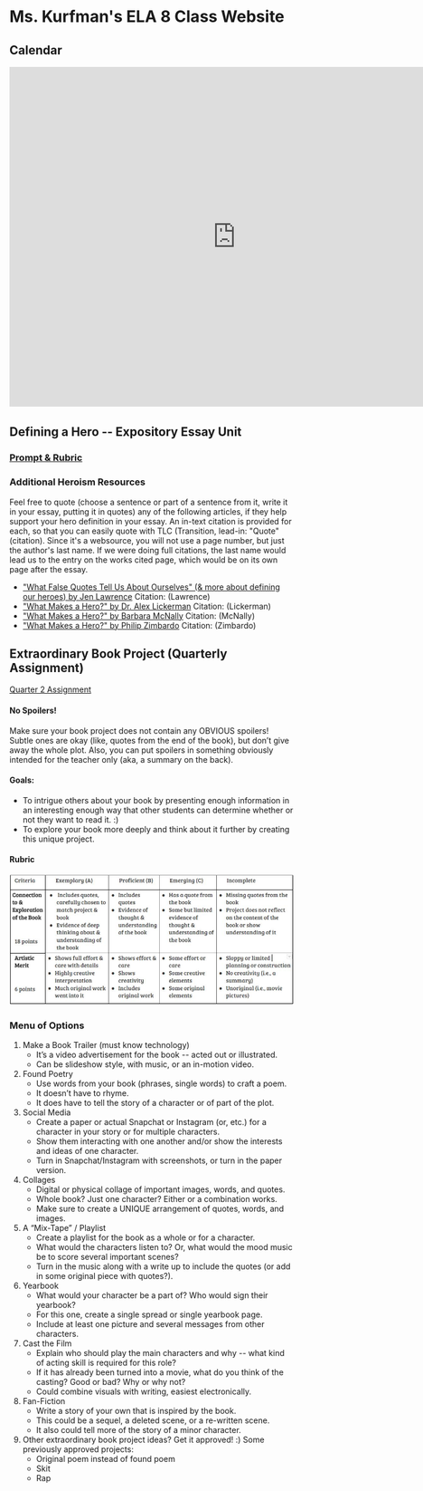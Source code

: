 # Ms. Kurfman's ELA 8 Class Website

## Calendar
<iframe src="https://calendar.google.com/calendar/embed?src=lebanon.k12.or.us_k42tm3jcrr9qbc1guettap9ccg%40group.calendar.google.com&ctz=America/Los_Angeles" style="border: 0" width="800" height="600" frameborder="0" scrolling="no"></iframe>

## Defining a Hero -- Expository Essay Unit
### [Prompt & Rubric](HeroDefinitionEssayAssignment.pdf)

### Additional Heroism Resources
Feel free to quote (choose a sentence or part of a sentence from it, write it in your essay, putting it in quotes) any of the following articles, if they help support your hero definition in your essay. An in-text citation is provided for each, so that you can easily quote with TLC (Transition, lead-in: "Quote" (citation). Since it's a websource, you will not use a page number, but just the author's last name. If we were doing full citations, the last name would lead us to the entry on the works cited page, which would be on its own page after the essay.
* ["What False Quotes Tell Us About Ourselves" (& more about defining our heroes) by Jen Lawrence](https://engagethefox.wordpress.com/2014/11/28/what-false-quotes-tell-us-about-ourselves/) Citation: (Lawrence)
* ["What Makes a Hero?" by Dr. Alex Lickerman](https://www.psychologytoday.com/blog/happiness-in-world/201009/what-makes-hero) Citation: (Lickerman)
* ["What Makes a Hero?" by Barbara McNally](https://www.huffingtonpost.com/barbara-mcnally/what-makes-a-hero_1_b_11836486.html) Citation: (McNally)
* ["What Makes a Hero?" by Philip Zimbardo](https://greatergood.berkeley.edu/article/item/what_makes_a_hero) Citation: (Zimbardo)

## Extraordinary Book Project (Quarterly Assignment)
[Quarter 2 Assignment](https://docs.google.com/document/d/1VZb2BU9Y8cG22COWeGPIGhjR4rVIk957_4kkhOoNWtQ/edit?usp=sharing)

#### No Spoilers! 
Make sure your book project does not contain any OBVIOUS spoilers! Subtle ones are okay (like, quotes from the end of the book), but don’t give away the whole plot. Also, you can put spoilers in something obviously intended for the teacher only (aka, a summary on the back).

#### Goals: 
* To intrigue others about your book by presenting enough information in an interesting enough way that other students can determine whether or not they want to read it. :)
* To explore your book more deeply and think about it further by creating this unique project.

#### Rubric
![Image of Extraordinary Book Project Rubric](ExtraordinaryBookProjectRubric.JPG)

### Menu of Options
1. Make a Book Trailer (must know technology)
    * It’s a video advertisement for the book -- acted out or illustrated.
    * Can be slideshow style, with music, or an in-motion video.
2. Found Poetry
    * Use words from your book (phrases, single words) to craft a poem.
    * It doesn’t have to rhyme.
    * It does have to tell the story of a character or of part of the plot.
3. Social Media
    * Create a paper or actual Snapchat or Instagram (or, etc.) for a character in your story or for multiple characters.
    * Show them interacting with one another and/or show the interests and ideas of one character.
    * Turn in Snapchat/Instagram with screenshots, or turn in the paper version.
4. Collages
    * Digital or physical collage of important images, words, and quotes.
    * Whole book? Just one character? Either or a combination works.
    * Make sure to create a UNIQUE arrangement of quotes, words, and images.
5. A “Mix-Tape” / Playlist
    * Create a playlist for the book as a whole or for a character.
    * What would the characters listen to? Or, what would the mood music be to score several important scenes?
    * Turn in the music along with a write up to include the quotes (or add in some original piece with quotes?).
6. Yearbook
    * What would your character be a part of? Who would sign their yearbook?
    * For this one, create a single spread or single yearbook page.
    * Include at least one picture and several messages from other characters.
7. Cast the Film
    * Explain who should play the main characters and why -- what kind of acting skill is required for this role?
    * If it has already been turned into a movie, what do you think of the casting? Good or bad? Why or why not?
    * Could combine visuals with writing, easiest electronically.
8. Fan-Fiction
    * Write a story of your own that is inspired by the book.
    * This could be a sequel, a deleted scene, or a re-written scene.
    * It also could tell more of the story of a minor character.
9. Other extraordinary book project ideas? Get it approved! :) Some previously approved projects:
    * Original poem instead of found poem
    * Skit
    * Rap
